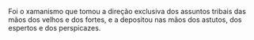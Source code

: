 ﻿Foi o xamanismo que tomou a direção exclusiva dos assuntos tribais das mãos dos velhos e dos fortes, e a depositou nas mãos dos astutos, dos espertos e dos perspicazes.